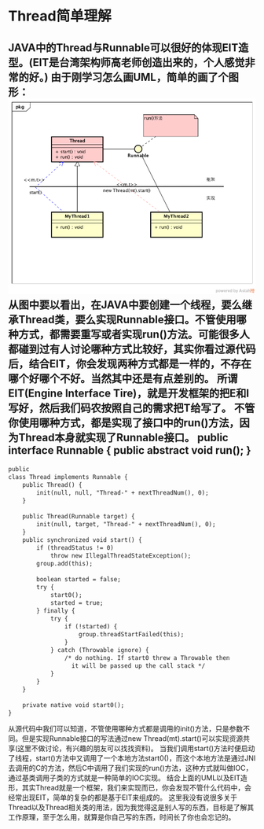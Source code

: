 # Thread简单理解
   JAVA中的Thread与Runnable可以很好的体现EIT造型。(EIT是台湾架构师高老师创造出来的，个人感觉非常的好。)
由于刚学习怎么画UML，简单的画了个图形：
![](Thread.png)
从图中要以看出，在JAVA中要创建一个线程，要么继承Thread类，要么实现Runnable接口。不管使用哪种方式，都需要重写或者实现run()方法。可能很多人都碰到过有人讨论哪种方式比较好，其实你看过源代码后，结合EIT，你会发现两种方式都是一样的，不存在哪个好哪个不好。当然其中还是有点差别的。
   所谓EIT(Engine Interface Tire)，就是开发框架的把E和I写好，然后我们码农按照自己的需求把T给写了。
   不管你使用哪种方式，都是实现了接口中的run()方法，因为Thread本身就实现了Runnable接口。
	public
	interface Runnable {
	    public abstract void run();
	}
---- 
	public
	class Thread implements Runnable {
	    public Thread() {
	        init(null, null, "Thread-" + nextThreadNum(), 0);
	    }
	
	    public Thread(Runnable target) {
	        init(null, target, "Thread-" + nextThreadNum(), 0);
	    }
	    public synchronized void start() {
	        if (threadStatus != 0)
	            throw new IllegalThreadStateException();
	        group.add(this);
	
	        boolean started = false;
	        try {
	            start0();
	            started = true;
	        } finally {
	            try {
	                if (!started) {
	                    group.threadStartFailed(this);
	                }
	            } catch (Throwable ignore) {
	                /* do nothing. If start0 threw a Throwable then
	                  it will be passed up the call stack */
	            }
	        }
	    }
	
	    private native void start0();
	}

从源代码中我们可以知道，不管使用哪种方式都是调用的init()方法，只是参数不同。但是实现Runnable接口的写法通过new Thread(mt).start()可以实现资源共享(这里不做讨论，有兴趣的朋友可以找找资料)。
当我们调用start()方法时便启动了线程，start()方法中又调用了一个本地方法start0()，而这个本地方法是通过JNI去调用的C的方法，然后C中调用了我们实现的run()方法，这种方式就叫做IOC，通过基类调用子类的方式就是一种简单的IOC实现。
结合上面的UML以及EIT造形，其实Thread就是一个框架，我们来实现而已，你会发现不管什么代码中，会经常出现EIT，简单的复杂的都是基于EIT来组成的。
这里我没有说很多关于Thread以及Thread相关类的用法，因为我觉得这是别人写的东西，目标是了解其工作原理，至于怎么用，就算是你自己写的东西，时间长了你也会忘记的。